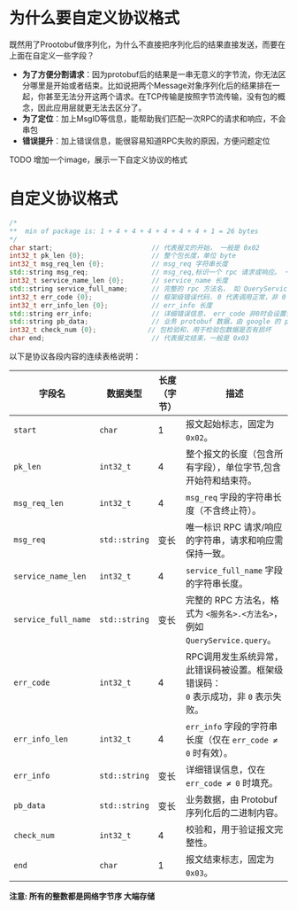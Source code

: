 # 为什么要自定义协议格式

既然用了Prootobuf做序列化，为什么不直接把序列化后的结果直接发送，而要在上面在自定义一些字段？
- **为了方便分割请求**：因为protobuf后的结果是一串无意义的字节流，你无法区分哪里是开始或者结束。比如说把两个Message对象序列化后的结果排在一起，你甚至无法分开这两个请求。在TCP传输是按照字节流传输，没有包的概念，因此应用层就更无法去区分了。
- **为了定位**：加上MsgID等信息，能帮助我们匹配一次RPC的请求和响应，不会串包
- **错误提升**：加上错误信息，能很容易知道RPC失败的原因，方便问题定位


TODO
增加一个image，展示一下自定义协议的格式
# 自定义协议格式
```c++
/*
**  min of package is: 1 + 4 + 4 + 4 + 4 + 4 + 4 + 1 = 26 bytes
*/
char start;                         // 代表报文的开始， 一般是 0x02
int32_t pk_len {0};                 // 整个包长度，单位 byte
int32_t msg_req_len {0};            // msg_req 字符串长度
std::string msg_req;                // msg_req,标识一个 rpc 请求或响应。 一般来说 请求 和 响应使用同一个 msg_req.
int32_t service_name_len {0};       // service_name 长度
std::string service_full_name;      // 完整的 rpc 方法名， 如 QueryService.query_name
int32_t err_code {0};               // 框架级错误代码. 0 代表调用正常，非 0 代表调用失败
int32_t err_info_len {0};           // err_info 长度
std::string err_info;               // 详细错误信息， err_code 非0时会设置该字段值
std::string pb_data;                // 业务 protobuf 数据，由 google 的 protobuf 序列化后得到
int32_t check_num {0};             // 包检验和，用于检验包数据是否有损坏
char end;                           // 代表报文结束，一般是 0x03
```
以下是协议各段内容的连续表格说明：

| **字段名**            | **数据类型**      | **长度（字节）** | **描述**                                                                 |
|-----------------------|-------------------|------------------|-------------------------------------------------------------------------|
| `start`               | `char`            | 1                | 报文起始标志，固定为 `0x02`。                                           |
| `pk_len`              | `int32_t`         | 4                | 整个报文的长度（包含所有字段），单位字节,包含开始符和结束符。                               |
| `msg_req_len`         | `int32_t`         | 4                | `msg_req` 字段的字符串长度（不含终止符）。                              |
| `msg_req`             | `std::string`     | 变长             | 唯一标识 RPC 请求/响应的字符串，请求和响应需保持一致。                   |
| `service_name_len`    | `int32_t`         | 4                | `service_full_name` 字段的字符串长度。                                  |
| `service_full_name`   | `std::string`     | 变长             | 完整的 RPC 方法名，格式为 `<服务名>.<方法名>`，例如 `QueryService.query`。 |
| `err_code`            | `int32_t`         | 4                | RPC调用发生系统异常，此错误码被设置。框架级错误码：<br> `0` 表示成功，非 `0` 表示失败。                       |
| `err_info_len`        | `int32_t`         | 4                | `err_info` 字段的字符串长度（仅在 `err_code ≠ 0` 时有效）。              |
| `err_info`            | `std::string`     | 变长             | 详细错误信息，仅在 `err_code ≠ 0` 时填充。                              |
| `pb_data`             | `std::string`     | 变长             | 业务数据，由 Protobuf 序列化后的二进制内容。                             |
| `check_num`           | `int32_t`         | 4                | 校验和，用于验证报文完整性。                        |
| `end`                 | `char`            | 1                | 报文结束标志，固定为 `0x03`。                                           |



**注意: 所有的整数都是网络字节序 大端存储**
